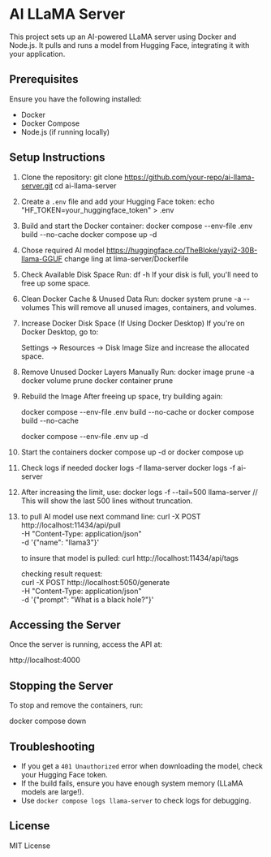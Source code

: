 # AI LLaMA Server

This project sets up an AI-powered LLaMA server using Docker and Node.js. It pulls and runs a model from Hugging Face, integrating it with your application.

## Prerequisites

Ensure you have the following installed:
- Docker
- Docker Compose
- Node.js (if running locally)

## Setup Instructions

1. Clone the repository:
  git clone https://github.com/your-repo/ai-llama-server.git
  cd ai-llama-server
  

2. Create a `.env` file and add your Hugging Face token:
  echo "HF_TOKEN=your_huggingface_token" > .env
   

3. Build and start the Docker container:
   docker compose --env-file .env build --no-cache
   docker compose up -d


4. Chose required AI model
    https://huggingface.co/TheBloke/yayi2-30B-llama-GGUF
    change ling at lima-server/Dockerfile

5. Check Available Disk Space
    Run:
    df -h
    If your disk is full, you'll need to free up some space.

5. Clean Docker Cache & Unused Data
    Run:
    docker system prune -a --volumes
    This will remove all unused images, containers, and volumes.

6. Increase Docker Disk Space (If Using Docker Desktop)
    If you're on Docker Desktop, go to:

    Settings → Resources → Disk Image Size and increase the allocated space.
7. Remove Unused Docker Layers Manually
    Run:
    docker image prune -a
    docker volume prune
    docker container prune
8. Rebuild the Image
    After freeing up space, try building again:
    
    docker compose --env-file .env build --no-cache or  docker compose build --no-cache

    docker compose --env-file .env up -d

9. Start the containers
    docker compose up -d or docker compose up
10. Check logs if needed
    docker logs -f llama-server
    docker logs -f ai-server
11. After increasing the limit, use:
    docker logs -f --tail=500 llama-server // This will show the last 500 lines without truncation.

12. to pull AI model use next command line:
    curl -X POST http://localhost:11434/api/pull \
    -H "Content-Type: application/json" \
    -d '{"name": "llama3"}'

    to insure that model is pulled:
    curl http://localhost:11434/api/tags

    checking result request:  
    curl -X POST http://localhost:5050/generate \
    -H "Content-Type: application/json" \
    -d '{"prompt": "What is a black hole?"}'

## Accessing the Server

Once the server is running, access the API at:

http://localhost:4000


## Stopping the Server

To stop and remove the containers, run:

docker compose down


## Troubleshooting

- If you get a `401 Unauthorized` error when downloading the model, check your Hugging Face token.
- If the build fails, ensure you have enough system memory (LLaMA models are large!).
- Use `docker compose logs llama-server` to check logs for debugging.

## License
MIT License

